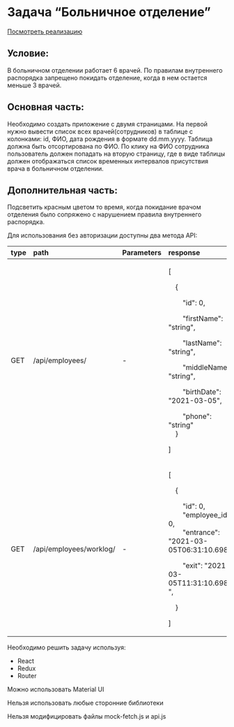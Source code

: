 ﻿# Задача “Больничное отделение”

[Посмотреть реализацию](https://codesandbox.io/s/github/svensktutby/hospital-department)

## Условие:
В больничном отделении работает 6 врачей. По правилам внутреннего распорядка запрещено покидать отделение, когда в нем остается меньше 3 врачей. 

## Основная часть:
Необходимо создать приложение с двумя страницами. На первой нужно вывести список всех врачей(сотрудников) в таблице с колонками: id, ФИО, дата рождения в формате dd.mm.yyyy. Таблица должна быть отсортирована по ФИО. По клику на ФИО сотрудника пользователь должен попадать на вторую страницу, где в виде таблицы должен отображаться список временных интервалов присутствия врача в больничном отделении. 

## Дополнительная часть:
Подсветить красным цветом то время, когда покидание врачом отделения было сопряжено с нарушением правила внутреннего распорядка.


Для использования без авторизации доступны два метода API:

|**type**|**path**|**Parameters**|**response**|**Описание**|
| :- | :- | :- | :- | :- |
|GET|/api/employees/|-|<p>[</p><p>`  `{</p><p>`    `"id": 0,</p><p>`    `"firstName": "string",</p><p>`    `"lastName": "string",</p><p>`    `"middleName": "string",</p><p>`    `"birthDate": "2021-03-05",</p><p>`    `"phone": "string"<br>`  `}</p><p>]</p>|Метод возвращает список всех сотрудников отделения|
|GET|/api/employees/worklog/|<p>-</p><p></p>|<p>[</p><p>`  `{</p><p>`    `"id": 0,<br>`    `"employee\_id": 0,<br>`    `"entrance": "2021-03-05T06:31:10.698Z",</p><p>`    `"exit": "2021-03-05T11:31:10.698Z ",</p><p>`  `}</p><p>]</p>|Метод возвращает данные со СКУД больничного отделения |
                                            
Необходимо решить задачу используя:
- React
- Redux
- Router

Можно использовать Material UI

Нельзя использовать любые сторонние библиотеки

Нельзя модифицировать файлы mock-fetch.js и api.js
